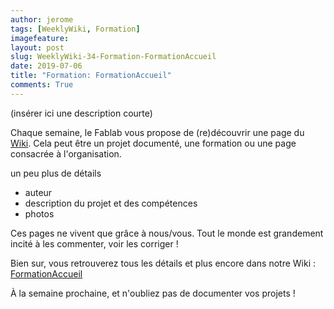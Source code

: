 ```yaml
---
author: jerome
tags: [WeeklyWiki, Formation]
imagefeature:
layout: post
slug: WeeklyWiki-34-Formation-FormationAccueil
date: 2019-07-06
title: "Formation: FormationAccueil"
comments: True
---
```


(insérer ici une description courte)

Chaque semaine, le Fablab vous propose de (re)découvrir une page du [Wiki](https://wiki.fablab-lannion.org). Cela peut être un projet documenté, une formation ou une page consacrée à l'organisation.

un peu plus de détails
* auteur
* description du projet et des compétences
* photos

Ces pages ne vivent que grâce à nous/vous. Tout le monde est grandement incité à les commenter, voir les corriger !

Bien sur, vous retrouverez tous les détails et plus encore dans notre Wiki : [FormationAccueil](https://wiki.fablab-lannion.org/index.php?title=FormationAccueil)

À la semaine prochaine, et n'oubliez pas de documenter vos projets !

